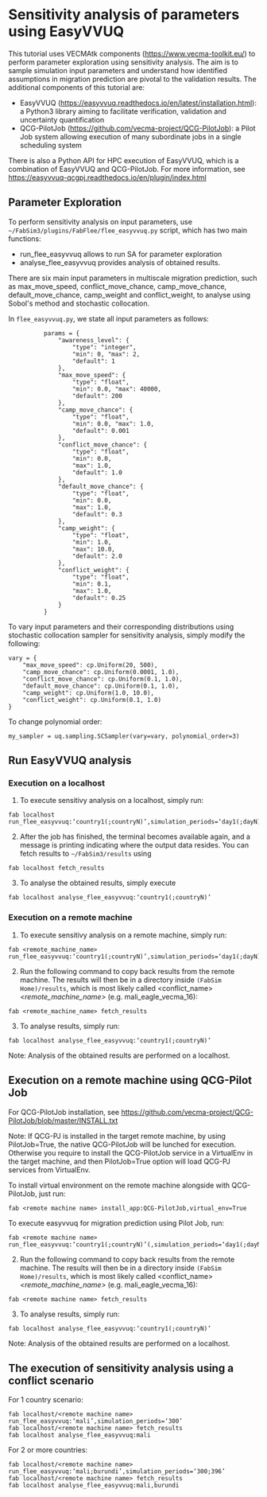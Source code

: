 Sensitivity analysis of parameters using EasyVVUQ
=========

This tutorial uses VECMAtk components (https://www.vecma-toolkit.eu/) to perform parameter exploration using sensitivity analysis. The aim is to sample simulation input parameters and understand how identified assumptions in migration prediction are pivotal to the validation results. The additional components of this tutorial are:

- EasyVVUQ (https://easyvvuq.readthedocs.io/en/latest/installation.html): a Python3 library aiming to facilitate verification, validation and uncertainty quantification
- QCG-PilotJob (https://github.com/vecma-project/QCG-PilotJob): a Pilot Job system allowing execution of many subordinate jobs in a single scheduling system 

There is also a Python API for HPC execution of EasyVVUQ, which is a combination of EasyVVUQ and QCG-PilotJob. For more information, see https://easyvvuq-qcgpj.readthedocs.io/en/plugin/index.html

## Parameter Exploration

To perform sensitivity analysis on input parameters, use ``~/FabSim3/plugins/FabFlee/flee_easyvvuq.py`` script, which has two main functions:

- run_flee_easyvvuq allows to run SA for parameter exploration
- analyse_flee_easyvvuq provides analysis of obtained results.

There are six main input parameters in multiscale migration prediction, such as max_move_speed, conflict_move_chance, camp_move_chance, default_move_chance, camp_weight and conflict_weight, to analyse using Sobol's method and stochastic collocation.

In ``flee_easyvvuq.py``, we state all input parameters as follows:
```
          params = {  
              "awareness_level": {
                  "type": "integer",
                  "min": 0, "max": 2,
                  "default": 1
              },
              "max_move_speed": {
                  "type": "float",
                  "min": 0.0, "max": 40000,
                  "default": 200
              },
              "camp_move_chance": {
                  "type": "float",
                  "min": 0.0, "max": 1.0,
                  "default": 0.001
              },
              "conflict_move_chance": {
                  "type": "float",
                  "min": 0.0,
                  "max": 1.0,
                  "default": 1.0
              },
              "default_move_chance": {
                  "type": "float",
                  "min": 0.0,
                  "max": 1.0,
                  "default": 0.3
              },
              "camp_weight": {
                  "type": "float",
                  "min": 1.0,
                  "max": 10.0,
                  "default": 2.0
              },
              "conflict_weight": {
                  "type": "float",
                  "min": 0.1,
                  "max": 1.0,
                  "default": 0.25
              }
          }
```         
          
To vary input parameters and their corresponding distributions using stochastic collocation sampler for sensitivity analysis, simply modify the following:

``` 
vary = {
    "max_move_speed": cp.Uniform(20, 500),
    "camp_move_chance": cp.Uniform(0.0001, 1.0),
    "conflict_move_chance": cp.Uniform(0.1, 1.0),
    "default_move_chance": cp.Uniform(0.1, 1.0),
    "camp_weight": cp.Uniform(1.0, 10.0),
    "conflict_weight": cp.Uniform(0.1, 1.0)
}
```
To change polynomial order:
```
my_sampler = uq.sampling.SCSampler(vary=vary, polynomial_order=3)
```

## Run EasyVVUQ analysis 

### Execution on a localhost

1. To execute sensitivy analysis on a localhost, simply run:

```
fab localhost run_flee_easyvvuq:‘country1(;countryN)’,simulation_periods=‘day1(;dayN)’
```

2. After the job has finished, the terminal becomes available again, and a message is printing indicating where the output data resides. You can fetch results to ``~/FabSim3/results`` using

```
fab localhost fetch_results
```

3. To analyse the obtained results, simply execute  

```
fab localhost analyse_flee_easyvvuq:‘country1(;countryN)’
```

### Execution on a remote machine

1. To execute sensitivy analysis on a remote machine, simply run:
```
fab <remote_machine_name> run_flee_easyvvuq:‘country1(;countryN)’,simulation_periods=‘day1(;dayN)’
```

2. Run the following command to copy back results from the remote machine. The results will then be in a directory inside ``(FabSim Home)/results``, which is most likely called <conflict_name>_<remote_machine_name>_<number> (e.g. mali_eagle_vecma_16):
```
fab <remote_machine_name> fetch_results
```     

3. To analyse results, simply run:
```
fab localhost analyse_flee_easyvvuq:‘country1(;countryN)’
```
Note: Analysis of the obtained results are performed on a localhost.


## Execution on a remote machine using QCG-Pilot Job

For QCG-PilotJob installation, see https://github.com/vecma-project/QCG-PilotJob/blob/master/INSTALL.txt 

Note: If QCG-PJ is installed in the target remote machine, by using PilotJob=True, the native QCG-PilotJob will be lunched for execution. Otherwise you require to install the QCG-PilotJob service in a VirtualEnv in the target machine, and then PilotJob=True option will load QCG-PJ services from VirtualEnv. 

To install virtual environment on the remote machine alongside with QCG-PilotJob, just run: 
```
fab <remote machine name> install_app:QCG-PilotJob,virtual_env=True
```
To execute easyvvuq for migration prediction using Pilot Job, run:
```
fab <remote machine name> run_flee_easyvvuq:‘country1(;countryN)’(,simulation_periods=‘day1(;dayN)’),PilotJob=True
```

2. Run the following command to copy back results from the remote machine. The results will then be in a directory inside ``(FabSim Home)/results``, which is most likely called <conflict_name>_<remote_machine_name>_<number> (e.g. mali_eagle_vecma_16):
```
fab <remote machine name> fetch_results
```

3. To analyse results, simply run:
```
fab localhost analyse_flee_easyvvuq:‘country1(;countryN)’
```
Note: Analysis of the obtained results are performed on a localhost.


## The execution of sensitivity analysis using a conflict scenario

For 1 country scenario: 
```
fab localhost/<remote machine name> run_flee_easyvvuq:‘mali’,simulation_periods=‘300’
fab localhost/<remote machine name> fetch_results
fab localhost analyse_flee_easyvvuq:mali
```

For 2 or more countries: 
```
fab localhost/<remote machine name> run_flee_easyvvuq:‘mali;burundi’,simulation_periods=‘300;396’
fab localhost/<remote machine name> fetch_results
fab localhost analyse_flee_easyvvuq:mali,burundi
```
